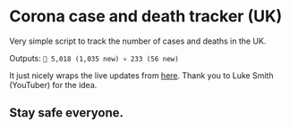 # Corona case and death tracker (UK)

Very simple script to track the number of cases and deaths in the UK. 

Outputs: `🤒 5,018 (1,035 new) 💀 233 (56 new)`

It just nicely wraps the live updates from [here](https://corona-stats.online/UK?source=2). Thank you to Luke Smith (YouTuber) for the idea.

## Stay safe everyone.

